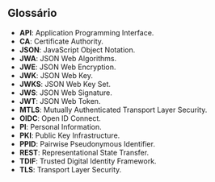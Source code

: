 ## Glossário

* **API**: Application Programming Interface.
* **CA**: Certificate Authority.
* **JSON**: JavaScript Object Notation.
* **JWA**: JSON Web Algorithms.
* **JWE**: JSON Web Encryption.
* **JWK**: JSON Web Key.
* **JWKS**: JSON Web Key Set.
* **JWS**: JSON Web Signature.
* **JWT**: JSON Web Token.
* **MTLS**: Mutually Authenticated Transport Layer Security.
* **OIDC**: Open ID Connect.
* **PI**: Personal Information.
* **PKI**: Public Key Infrastructure.
* **PPID**: Pairwise Pseudonymous Identifier.
* **REST**: Representational State Transfer.
* **TDIF**: Trusted Digital Identity Framework.
* **TLS**: Transport Layer Security.
